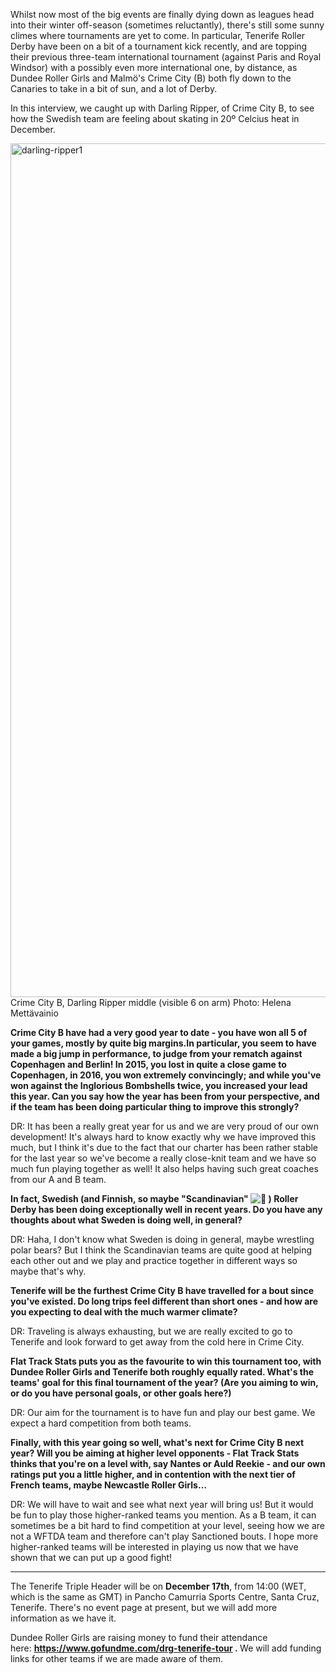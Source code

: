 <html><body><p>Whilst now most of the big events are finally dying down as leagues head into their winter off-season (sometimes reluctantly), there's still some sunny climes where tournaments are yet to come.
In particular, Tenerife Roller Derby have been on a bit of a tournament kick recently, and are topping their previous three-team international tournament (against Paris and Royal Windsor) with a possibly even more international one, by distance, as Dundee Roller Girls and Malmö's Crime City (B) both fly down to the Canaries to take in a bit of sun, and a lot of Derby.

In this interview, we caught up with Darling Ripper, of Crime City B, to see how the Swedish team are feeling about skating in 20º Celcius heat in December.

<img class="alignnone size-full wp-image-11938" src="/2016/11/darling-ripper1.jpg" alt="darling-ripper1" width="2048" height="1366"> Crime City B, Darling Ripper middle (visible 6 on arm) Photo: Helena Mettävainio

<strong>Crime City B have had a very good year to date - you have won all 5 of your games, mostly by quite big margins.In particular, you seem to have made a big jump in performance, to judge from your rematch against Copenhagen and Berlin! In 2015, you lost in quite a close game to Copenhagen, in 2016, you won extremely convincingly; and while you've won against the Inglorious Bombshells twice, you increased your lead this year. Can you say how the year has been from your perspective, and if the team has been doing particular thing to improve this strongly?</strong>

DR: It has been a really great year for us and we are very proud of our own development! It's always hard to know exactly why we have improved this much, but I think it's due to the fact that our charter has been rather stable for the last year so we've become a really close-knit team and we have so much fun playing together as well! It also helps having such great coaches from our A and B team.

<strong>In fact, Swedish (and Finnish, so maybe "Scandinavian" <img class="_1ift _2560 img" src="https://www.facebook.com/images/emoji.php/v6/z4c/1/16/1f642.png" alt="🙂"> ) Roller Derby has been doing exceptionally well in recent years. Do you have any thoughts about what Sweden is doing well, in general?</strong>

DR: Haha, I don't know what Sweden is doing in general, maybe wrestling polar bears? But I think the Scandinavian teams are quite good at helping each other out and we play and practice together in different ways so maybe that's why.

<strong>Tenerife will be the furthest Crime City B have travelled for a bout since you've existed. Do long trips feel different than short ones - and how are you expecting to deal with the much warmer climate? </strong>

DR: Traveling is always exhausting, but we are really excited to go to Tenerife and look forward to get away from the cold here in Crime City.

<strong>Flat Track Stats puts you as the favourite to win this tournament too, with Dundee Roller Girls and Tenerife both roughly equally rated. What's the teams' goal for this final tournament of the year? (Are you aiming to win, or do you have personal goals, or other goals here?)</strong>

DR: Our aim for the tournament is to have fun and play our best game. We expect a hard competition from both teams.

<strong>Finally, with this year going so well, what's next for Crime City B next year? Will you be aiming at higher level opponents - Flat Track Stats thinks that you're on a level with, say Nantes or Auld Reekie - and our own ratings put you a little higher, and in contention with the next tier of French teams, maybe Newcastle Roller Girls…</strong>

DR: We will have to wait and see what next year will bring us! But it would be fun to play those higher-ranked teams you mention. As a B team, it can sometimes be a bit hard to find competition at your level, seeing how we are not a WFTDA team and therefore can't play Sanctioned bouts. I hope more higher-ranked teams will be interested in playing us now that we have shown that we can put up a good fight!

</p><hr>

The Tenerife Triple Header will be on <strong>December 17th</strong>, from 14:00 (WET, which is the same as GMT) in Pancho Camurria Sports Centre, Santa Cruz, Tenerife. There's no event page at present, but we will add more information as we have it.

Dundee Roller Girls are raising money to fund their attendance here: <strong><a href="https://www.gofundme.com/drg-tenerife-tour">https://www.gofundme.com/drg-tenerife-tour</a> . </strong>We will add funding links for other teams if we are made aware of them.</body></html>
